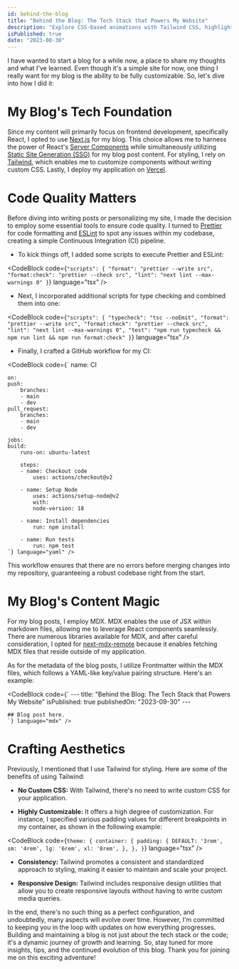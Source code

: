```yaml
---
id: behind-the-blog
title: "Behind the Blog: The Tech Stack that Powers My Website"
description: "Explore CSS-based animations with Tailwind CSS, highlighting the advantages of CSS over JavaScript for web animations, including performance and accessibility benefits."
isPublished: true
date: "2023-08-30"
---
```


I have wanted to start a blog for a while now, a place to share my thoughts and what I've learned. Even though it's a simple site for now, one thing I really want for my blog is the ability to be fully customizable. So, let's dive into how I did it:

# My Blog's Tech Foundation

Since my content will primarily focus on frontend development, specifically React, I opted to use [Next.js](https://nextjs.org/) for my blog. This choice allows me to harness the power of React's [Server Components](https://nextjs.org/docs/app/building-your-application/rendering/server-components) while simultaneously utilizing [Static Site Generation (SSG)](https://nextjs.org/docs/pages/building-your-application/rendering/static-site-generation) for my blog post content. For styling, I rely on [Tailwind](https://tailwindcss.com/), which enables me to customize components without writing custom CSS. Lastly, I deploy my application on [Vercel](https://vercel.com/).

# Code Quality Matters

Before diving into writing posts or personalizing my site, I made the decision to employ some essential tools to ensure code quality. I turned to [Prettier](https://prettier.io/) for code formatting and [ESLint](https://eslint.org/) to spot any issues within my codebase, creating a simple Continuous Integration (CI) pipeline.

- To kick things off, I added some scripts to execute Prettier and ESLint:

<CodeBlock code={`
     "scripts": {
        "format": "prettier --write src",
        "format:check": "prettier --check src",
        "lint": "next lint --max-warnings 0"
    }
    `} language="tsx" />

- Next, I incorporated additional scripts for type checking and combined them into one:

<CodeBlock code={`
      "scripts": {
        "typecheck": "tsc --noEmit",
        "format": "prettier --write src",
        "format:check": "prettier --check src",
        "lint": "next lint --max-warnings 0",
        "test": "npm run typecheck && npm run lint && npm run format:check"
    }
    `} language="tsx" />

- Finally, I crafted a GitHub workflow for my CI:

<CodeBlock code={`
    name: CI

    on:
    push:
        branches:
        - main
        - dev
    pull_request:
        branches:
        - main
        - dev

    jobs:
    build:
        runs-on: ubuntu-latest

        steps:
        - name: Checkout code
            uses: actions/checkout@v2

        - name: Setup Node
            uses: actions/setup-node@v2
            with:
            node-version: 18

        - name: Install dependencies
            run: npm install

        - name: Run tests
            run: npm test
    `} language="yaml" />

This workflow ensures that there are no errors before merging changes into my repository, guaranteeing a robust codebase right from the start.

# My Blog's Content Magic

For my blog posts, I employ MDX. MDX enables the use of JSX within markdown files, allowing me to leverage React components seamlessly. There are numerous libraries available for MDX, and after careful consideration, I opted for [next-mdx-remote](https://github.com/hashicorp/next-mdx-remote) because it enables fetching MDX files that reside outside of my application.

As for the metadata of the blog posts, I utilize Frontmatter within the MDX files, which follows a YAML-like key/value pairing structure. Here's an example:

<CodeBlock code={`
    ---
    title: "Behind the Blog: The Tech Stack that Powers My Website"
    isPublished: true
    publishedOn: "2023-09-30"
    ---

    ## Blog post here.
    `} language="mdx" />

# Crafting Aesthetics

Previously, I mentioned that I use Tailwind for styling. Here are some of the benefits of using Tailwind:

- **No Custom CSS:** With Tailwind, there's no need to write custom CSS for your application.

- **Highly Customizable:** It offers a high degree of customization. For instance, I specified various padding values for different breakpoints in my container, as shown in the following example:

<CodeBlock code={`
      theme: {
      container: {
        padding: {
          DEFAULT: '3rem',
          sm: '4rem',
          lg: '6rem',
          xl: '8rem',
        },
      },
    }
    `} language="tsx" />

- **Consistency:** Tailwind promotes a consistent and standardized approach to styling, making it easier to maintain and scale your project.

- **Responsive Design:** Tailwind includes responsive design utilities that allow you to create responsive layouts without having to write custom media queries.

In the end, there's no such thing as a perfect configuration, and undoubtedly, many aspects will evolve over time. However, I'm committed to keeping you in the loop with updates on how everything progresses. Building and maintaining a blog is not just about the tech stack or the code; it's a dynamic journey of growth and learning. So, stay tuned for more insights, tips, and the continued evolution of this blog. Thank you for joining me on this exciting adventure!
